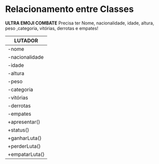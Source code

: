 #  Relacionamento entre Classes
**ULTRA EMOJI COMBATE**
Precisa ter Nome, nacionalidade, idade, altura, peso ,categoria, vitórias, derrotas e empates!


| LUTADOR  | 
| ------------- | 
| -nome  | 
| -nacionalidade  | 
| -idade  | 
| -altura  | 
| -peso  | 
| -categoria  | 
| -vitórias  | 
| -derrotas  | 
| -empates  | 
| +apresentar()  | 
| +status()  | 
| +ganharLuta()  | 
| +perderLuta()  | 
| +empatarLuta()  | 
